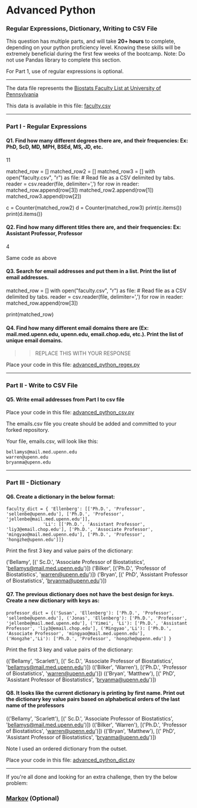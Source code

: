 # Advanced Python    

### Regular Expressions, Dictionary, Writing to CSV File  

This question has multiple parts, and will take **20+ hours** to complete, depending on your python proficiency level.  Knowing these skills will be extremely beneficial during the first few weeks of the bootcamp.  Note:  Do not use Pandas library to complete this section.  

For Part 1, use of regular expressions is optional.  

---

The data file represents the [Biostats Faculty List at University of Pennsylvania](http://www.med.upenn.edu/cceb/biostat/faculty.shtml)

This data is available in this file:  [faculty.csv](python/faculty.csv)

--- 

### Part I - Regular Expressions  


#### Q1. Find how many different degrees there are, and their frequencies: Ex:  PhD, ScD, MD, MPH, BSEd, MS, JD, etc.

11

matched_row = []
matched_row2 = []
matched_row3 = []
with open("faculty.csv", "r") as file:
    # Read file as a CSV delimited by tabs.
    reader = csv.reader(file, delimiter=',')
    for row in reader:
        matched_row.append(row[3])
        matched_row2.append(row[1])
        matched_row3.append(row[2])

c = Counter(matched_row2)
d = Counter(matched_row3)
print(c.items())
print(d.items())

#### Q2. Find how many different titles there are, and their frequencies:  Ex:  Assistant Professor, Professor

4

Same code as above

#### Q3. Search for email addresses and put them in a list.  Print the list of email addresses.

matched_row = []
with open("faculty.csv", "r") as file:
    # Read file as a CSV delimited by tabs.
    reader = csv.reader(file, delimiter=',')
    for row in reader:
        matched_row.append(row[3])

print(matched_row)


#### Q4. Find how many different email domains there are (Ex:  mail.med.upenn.edu, upenn.edu, email.chop.edu, etc.).  Print the list of unique email domains.

>> REPLACE THIS WITH YOUR RESPONSE

Place your code in this file: [advanced_python_regex.py](python/advanced_python_regex.py)

---

### Part II - Write to CSV File

#### Q5.  Write email addresses from Part I to csv file

Place your code in this file: [advanced_python_csv.py](python/advanced_python_csv.py)

The emails.csv file you create should be added and committed to your forked repository.

Your file, emails.csv, will look like this:
```
bellamys@mail.med.upenn.edu
warren@upenn.edu
bryanma@upenn.edu
```

---

### Part III - Dictionary

#### Q6.  Create a dictionary in the below format:
```
faculty_dict = { 'Ellenberg': [['Ph.D.', 'Professor', 'sellenbe@upenn.edu'], ['Ph.D.', 'Professor', 'jellenbe@mail.med.upenn.edu']],
              'Li': [['Ph.D.', 'Assistant Professor', 'liy3@email.chop.edu'], ['Ph.D.', 'Associate Professor', 'mingyao@mail.med.upenn.edu'], ['Ph.D.', 'Professor', 'hongzhe@upenn.edu']]}
```
Print the first 3 key and value pairs of the dictionary:

('Bellamy', [(' Sc.D.', 'Associate Professor of Biostatistics', 'bellamys@mail.med.upenn.edu')])
('Bilker', [('Ph.D.', 'Professor of Biostatistics', 'warren@upenn.edu')])
('Bryan', [(' PhD', 'Assistant Professor of Biostatistics', 'bryanma@upenn.edu')])

#### Q7.  The previous dictionary does not have the best design for keys.  Create a new dictionary with keys as:

```
professor_dict = {('Susan', 'Ellenberg'): ['Ph.D.', 'Professor', 'sellenbe@upenn.edu'], ('Jonas', 'Ellenberg'): ['Ph.D.', 'Professor', 'jellenbe@mail.med.upenn.edu'], ('Yimei', 'Li'): ['Ph.D.', 'Assistant Professor', 'liy3@email.chop.edu'], ('Mingyao','Li'): ['Ph.D.', 'Associate Professor', 'mingyao@mail.med.upenn.edu'], ('Hongzhe','Li'): ['Ph.D.', 'Professor', 'hongzhe@upenn.edu'] }
```

Print the first 3 key and value pairs of the dictionary:

(('Bellamy', 'Scarlett'), [(' Sc.D.', 'Associate Professor of Biostatistics', 'bellamys@mail.med.upenn.edu')])
(('Bilker', 'Warren'), [('Ph.D.', 'Professor of Biostatistics', 'warren@upenn.edu')])
(('Bryan', 'Matthew'), [(' PhD', 'Assistant Professor of Biostatistics', 'bryanma@upenn.edu')])

#### Q8.  It looks like the current dictionary is printing by first name.  Print out the dictionary key value pairs based on alphabetical orders of the last name of the professors

(('Bellamy', 'Scarlett'), [(' Sc.D.', 'Associate Professor of Biostatistics', 'bellamys@mail.med.upenn.edu')]) (('Bilker', 'Warren'), [('Ph.D.', 'Professor of Biostatistics', 'warren@upenn.edu')]) (('Bryan', 'Matthew'), [(' PhD', 'Assistant Professor of Biostatistics', 'bryanma@upenn.edu')])

Note I used an ordered dictionary from the outset. 

Place your code in this file: [advanced_python_dict.py](python/advanced_python_dict.py)

--- 

If you're all done and looking for an extra challenge, then try the below problem:  

### [Markov](python/markov.py) (Optional)

